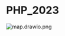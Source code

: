 # PHP_2023

![map.drawio.png](https://raw.githubusercontent.com/otusteamedu/PHP_2023/IoakkunShoik/hw8/map.drawio.png)